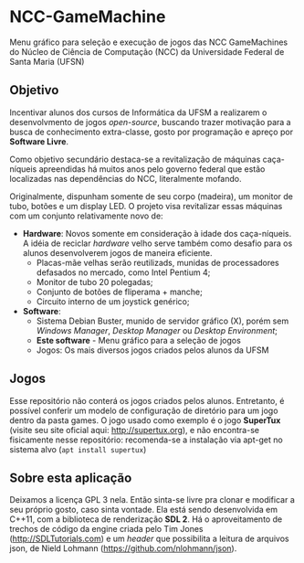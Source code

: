 # NCC-GameMachine
Menu gráfico para seleção e execução de jogos das NCC GameMachines do Núcleo de Ciência de Computação (NCC) da Universidade Federal de Santa Maria (UFSN)

## Objetivo
Incentivar alunos dos cursos de Informática da UFSM a realizarem o desenvolvmento de jogos _open-source_, buscando trazer motivação para a busca de conhecimento extra-classe, gosto por programação e apreço por **Software Livre**.

Como objetivo secundário destaca-se a revitalização de máquinas caça-níqueis apreendidas há muitos anos pelo governo federal que estão localizadas nas dependências do NCC, literalmente mofando. 

Originalmente, dispunham somente de seu corpo (madeira), um monitor de tubo, botões e um display LED. O projeto visa revitalizar essas máquinas com um conjunto relativamente novo de:

 * **Hardware**: Novos somente em consideração à idade dos caça-níqueis. A idéia de reciclar _hardware_ velho serve também como desafio para os alunos desenvolverem jogos de maneira eficiente.
    * Placas-mãe velhas serão reutilizads, munidas de processadores defasados no mercado, como Intel Pentium 4; 
    * Monitor de tubo 20 polegadas; 
    * Conjunto de botões de fliperama + manche; 
    * Circuito interno de um joystick genérico;
 * **Software**:
    * Sistema Debian Buster, munido de servidor gráfico (X), porém sem _Windows Manager_, _Desktop Manager_ ou _Desktop Environment_;
    * **Este software** - Menu gráfico para a seleção de jogos
    * Jogos: Os mais diversos jogos criados pelos alunos da UFSM

## Jogos
Esse repositório não conterá os jogos criados pelos alunos. Entretanto, é possível conferir um modelo de configuração de diretório para um jogo dentro da pasta games. O jogo usado como exemplo é o jogo **SuperTux** (visite seu site oficial aqui: http://supertux.org), e não encontra-se fisicamente nesse repositório: recomenda-se a instalação via apt-get no sistema alvo (`apt install supertux`)

## Sobre esta aplicação
Deixamos a licença GPL 3 nela. Então sinta-se livre pra clonar e modificar a seu próprio gosto, caso sinta vontade.
Ela está sendo desenvolvida em C++11, com a biblioteca de renderização **SDL 2**.
Há o aproveitamento de trechos de código da engine criada pelo Tim Jones (http://SDLTutorials.com) e um _header_ que possibilita a leitura de arquivos json, de Nield Lohmann (https://github.com/nlohmann/json).